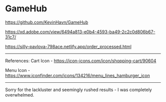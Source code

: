 # GameHub
https://github.com/KevinHavn/GameHub


https://xd.adobe.com/view/6494a813-e0b4-4593-ba49-2c2c0d806b67-31c7/


https://silly-pavlova-798ace.netlify.app/order_processed.html

----------------------------------------------
References:
Cart Icon - https://icon-icons.com/icon/shopping-cart/90604

Menu Icon - https://www.iconfinder.com/icons/134216/menu_lines_hamburger_icon

----------------------------------------------

Sorry for the lackluster and seemingly rushed results - I was completely overwhelmed.
